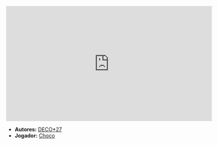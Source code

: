 <iframe width="560" height="315" src="https://www.youtube.com/embed/CZn-dx4O4gA?si=CxSCaJQ6uaei4QJl" title="YouTube video player" frameborder="0" allow="accelerometer; autoplay; clipboard-write; encrypted-media; gyroscope; picture-in-picture; web-share" referrerpolicy="strict-origin-when-cross-origin" allowfullscreen></iframe>

- **Autores:** [DECO*27](content/Autores/DECO*27.md)
- **Jogador:** [Choco](content/Jogadores/Choco.md)